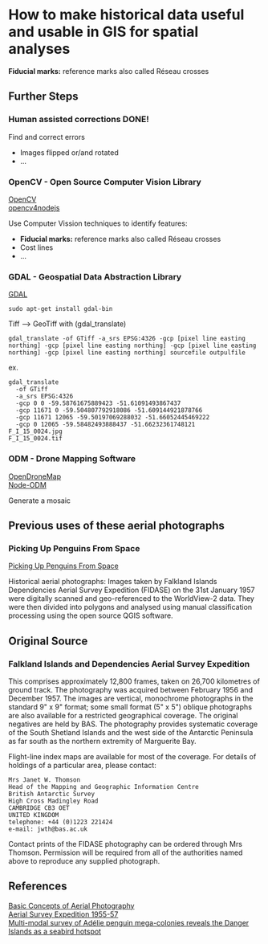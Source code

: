 # How to make historical data useful and usable in GIS for spatial analyses

**Fiducial marks:** reference marks also called Réseau crosses

## Further Steps

### Human assisted corrections DONE!
Find and correct errors
 - Images flipped or/and rotated
- ...

### OpenCV - Open Source Computer Vision Library

[OpenCV](https://opencv.org/)  
[opencv4nodejs](https://www.npmjs.com/package/opencv4nodejs)

Use Computer Vission techniques to identify features:
- **Fiducial marks:** reference marks also called Réseau crosses
- Cost lines
- ...

### GDAL - Geospatial Data Abstraction Library

[GDAL](https://www.gdal.org/)  

    sudo apt-get install gdal-bin

Tiff --> GeoTiff with (gdal_translate)

    gdal_translate -of GTiff -a_srs EPSG:4326 -gcp [pixel line easting northing] -gcp [pixel line easting northing] -gcp [pixel line easting northing] -gcp [pixel line easting northing] sourcefile outpulfile

ex.

    gdal_translate
      -of GTiff
      -a_srs EPSG:4326
      -gcp 0 0 -59.58761675889423 -51.61091493867437
      -gcp 11671 0 -59.504807792918086 -51.609144921878766
      -gcp 11671 12065 -59.50197069288032 -51.66052445469222
      -gcp 0 12065 -59.58482493888437 -51.66232361748121
    F_I_15_0024.jpg
    F_I_15_0024.tif

### ODM - Drone Mapping Software

[OpenDroneMap](https://www.opendronemap.org/)  
[Node-ODM](https://github.com/OpenDroneMap/OpenDroneMap)

Generate a mosaic

## Previous uses of these aerial photographs

###  Picking Up Penguins From Space

[Picking Up Penguins From Space](https://www.pixalytics.com/picking-penguins-space/)  

Historical aerial photographs: Images taken by Falkland Islands Dependencies Aerial Survey Expedition (FIDASE) on the 31st January 1957 were digitally scanned and geo-referenced to the WorldView-2 data. They were then divided into polygons and analysed using manual classification processing using the open source QGIS software.

## Original Source

### Falkland Islands and Dependencies Aerial Survey Expedition

This comprises approximately 12,800 frames, taken on 26,700 kilometres of ground track. The photography was acquired between February 1956 and December 1957. The images are vertical, monochrome photographs in the standard 9" x 9" format; some small format (5" x 5") oblique photographs are also available for a restricted geographical coverage. The original negatives are held by BAS. The photography provides systematic coverage of the South Shetland Islands and the west side of the Antarctic Peninsula as far south as the northern extremity of Marguerite Bay.

Flight-line index maps are available for most of the coverage. For details of holdings of a particular area, please contact:

    Mrs Janet W. Thomson
    Head of the Mapping and Geographic Information Centre
    British Antarctic Survey
    High Cross Madingley Road
    CAMBRIDGE CB3 OET
    UNITED KINGDOM
    telephone: +44 (0)1223 221424
    e-mail: jwth@bas.ac.uk

Contact prints of the FIDASE photography can be ordered through Mrs Thomson.
Permission will be required from all of the authorities named above to reproduce any supplied photograph.

## References

[Basic Concepts of Aerial Photography](https://www.nrcan.gc.ca/earth-sciences/geomatics/satellite-imagery-air-photos/air-photos/about-aerial-photography/9687)  
[Aerial Survey Expedition 1955-57](https://www.asprs.org/wp-content/uploads/pers/1958journal/jun/1958_jun_415-427.pdf)  
[Multi-modal survey of Adélie penguin mega-colonies reveals the Danger Islands as a seabird hotspot](https://www.nature.com/articles/s41598-018-22313-w)
